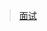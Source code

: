 > [面试](https://juejin.cn/search?query=%E5%89%8D%E7%AB%AF%E9%9D%A2%E8%AF%95&utm_source=gold_browser_extension&utm_medium=search
)